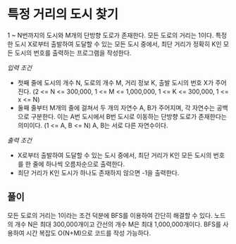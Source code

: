# 특정 거리의 도시 찾기

1 ~ N번까지의 도시와 M개의 단방향 도로가 존재한다. 모든 도로의 거리는 1이다. 특정한 도시 X로부터 출발하여 도달할 수 있는 모든 도시 중에서, 최단 거리가 정확히 K인 모든 도시의 번호를 출력하는 프로그램을 작성한다. 

_입력 조건_
- 첫째 줄에 도시의 개수 N, 도로의 개수 M, 거리 정보 K, 출발 도시의 번호 X가 주어진다. (2 <= N <= 300,000, 1 <= M <= 1,000,000, 1 <= K <= 300,000, 1 <= x <= N)
- 둘째 줄부터 M개의 줄에 걸쳐서 두 개의 자연수 A, B가 주어지며, 각 자연수는 공백으로 구분한다. 이는 A번 도시에서 B번 도시로 이동하는 단방향 도로가 존재한다는 의미이다. (1 <= A, B <= N) A, B는 서로 다른 자연수이다.

_출력 조건_
- X로부터 출발하여 도달할 수 있는 도시 중에서, 최단 거리가 K인 모든 도시의 번호를 한 줄에 하나씩 오름차순으로 출력한다.
- 최단 거리가 K인 도시가 하나도 존재하지 않으면 -1을 출력한다.

## 풀이

모든 도로의 거리는 1이라는 조건 덕분에 BFS를 이용하여 간단히 해결할 수 있다. 노드의 개수 N은 최대 300,000개이고 간선의 개수 M은 최대 1,000,000개이다. BFS를 사용하여 시간 복잡도 O(N+M)으로 코드를 작성 가능하다.